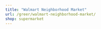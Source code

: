 ```yaml
---
title: "Walmart Neighborhood Market"
url: /greer/walmart-neighborhood-market/
shop: supermarket
---
```

